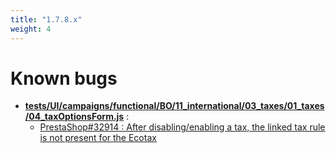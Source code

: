 ```yaml
---
title: "1.7.8.x"
weight: 4
---
```


# Known bugs
* **[tests/UI/campaigns/functional/BO/11_international/03_taxes/01_taxes/04_taxOptionsForm.js](https://github.com/PrestaShop/PrestaShop/tree/1.7.8.x/tests/UI/campaigns/functional/BO/11_international/03_taxes/01_taxes/04_taxOptionsForm.js.ts)** :
  * [PrestaShop#32914 : After disabling/enabling a tax, the linked tax rule is not present for the Ecotax](https://github.com/PrestaShop/PrestaShop/issues/32914)
